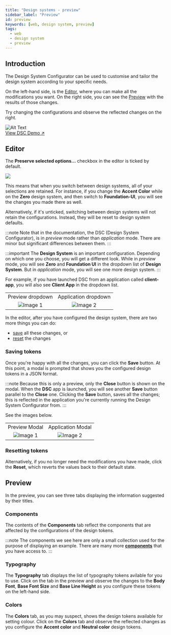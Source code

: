 ```yaml
---
title: "Design systems - preview"
sidebar_label: "Preview"
id: preview
keywords: [web, design system, preview]
tags:
  - web
  - design system
  - preview
---
```


## Introduction

The Design System Configurator can be used to customise and tailor the design system according to your specific needs.

On the left-hand side, is the [Editor](../../../web/design-systems/preview/#editor), where you can make all the modifications you want. On the right side, you can see the [Preview](../../../web/design-systems/preview/#preview) with the results of those changes.

Try changing the configurations and observe the reflected changes on the right.

<div class="demo-view">
  <img src="/img/DSC.PNG" alt="Alt Text"/>
  <div>
    <a class="overlay-link" href="/dsconfig/" target="_blank">View DSC Demo &#x2197;</a>
  </div>
</div>

## Editor

The **Preserve selected options...** checkbox in the editor is ticked by default.

![](/img/checkbox.PNG)

This means that when you switch between design systems, all of your selections are retained.
For instance, if you change the **Accent Color** while on the **Zero** design system, and then switch to **Foundation-UI**, you will see the changes you made there as well.

Alternatively, if it's unticked, switching between design systems will not retain the configurations.
Instead, they will be reset to design system defaults.

:::note
Note that in the documentation, the DSC (Design System Configurator), is in _preview_ mode rather than _application_ mode. There are minor but significant differences between them.
:::

:::important
The **Design System** is an important configuration. Depending on which one you choose, you will get a different look. While in _preview_ mode, you will see **Zero** and **Foundation UI** in the dropdown list of **Design System**. But in _application_ mode, you will see one more design system.
:::

For example, if you have launched DSC from an application called **client-app**, you will also see **Client App** in the dropdown list.

|                                        |                                       |
| :------------------------------------: | :-----------------------------------: |
|            Preview dropdown            |         Application dropdown          |
| ![Image 1](/img/preview_drop_down.PNG) | ![Image 2](/img/custom_drop_down.PNG) |

In the editor, after you have configured the design system, there are two more things you can do:

- [save](../../../web/design-systems/preview/#saving-tokens) all these changes, or
- [reset](../../../web/design-systems/preview/#resetting-tokens) the changes

### Saving tokens

Once you're happy with all the changes, you can click the **Save** button. At this point, a modal is prompted that shows you the configured design tokens in a JSON format.

:::note
Because this is only a preview, only the **Close** button is shown on the modal. When the **DSC** app is launched, you will see another **Save** button parallel to the **Close** one. Clicking the **Save** button, saves all the changes; this is reflected in the application you're currently running the Design System Configurator from.
:::

See the images below.

|                                  |                                 |
| :------------------------------: | :-----------------------------: |
|          Preview Modal           |        Application Modal        |
| ![Image 1](/img/close_modal.PNG) | ![Image 2](/img/save_modal.PNG) |

### Resetting tokens

Alternatively, if you no longer need the modifications you have made, click the **Reset**, which reverts the values back to their default state.

## Preview

In the preview, you can see three tabs displaying the information suggested by their titles.

### Components

The contents of the **Components** tab reflect the components that are affected by the configurations of the design tokens.

:::note
The components we see here are only a small collection used for the purpose of displaying an example. There are many more **[components](../../../web/web-components/overview)** that you have access to.
:::

### Typography

The **Typography** tab displays the list of typography tokens avilable for you to use. Click on the tab in the preview and observe the changes to the **Body Font**, **Base Font Size** and **Base Line Height** as you configure these tokens on the left-hand side.

### Colors

The **Colors** tab, as you may suspect, shows the design tokens available for setting colour. Click on the **Colors** tab and observe the reflected changes as you configure the **Accent color** and **Neutral color** design tokens.

